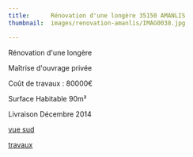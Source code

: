 ```yaml
---
title:      Rénovation d'une longère 35150 AMANLIS
thumbnail:  images/renovation-amanlis/IMAG0038.jpg

---
```

Rénovation d'une longère

Maîtrise d'ouvrage privée

Coût de travaux : 80000€

Surface Habitable 90m²

Livraison Décembre 2014

[vue sud](../images/renovation-amanlis/IMAG0035.jpg)

[travaux](../images/renovation-amanlis/DSC_0025.JPG)
